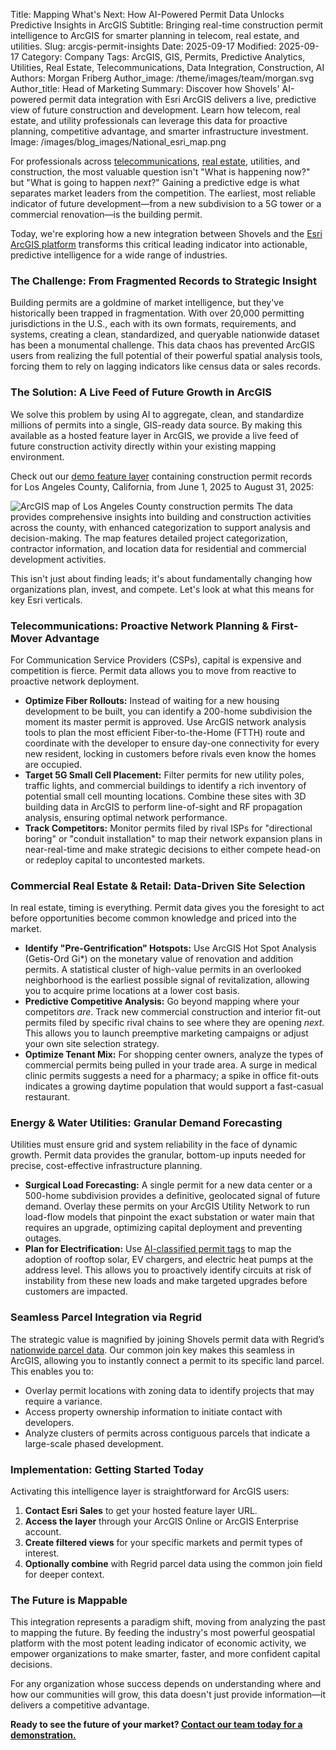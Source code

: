 Title: Mapping What's Next: How AI-Powered Permit Data Unlocks Predictive Insights in ArcGIS
Subtitle: Bringing real-time construction permit intelligence to ArcGIS for smarter planning in telecom, real estate, and utilities.
Slug: arcgis-permit-insights
Date: 2025-09-17
Modified: 2025-09-17
Category: Company
Tags: ArcGIS, GIS, Permits, Predictive Analytics, Utilities, Real Estate, Telecommunications, Data Integration, Construction, AI
Authors: Morgan Friberg
Author_image: /theme/images/team/morgan.svg
Author_title: Head of Marketing
Summary: Discover how Shovels' AI-powered permit data integration with Esri ArcGIS delivers a live, predictive view of future construction and development. Learn how telecom, real estate, and utility professionals can leverage this data for proactive planning, competitive advantage, and smarter infrastructure investment.
Image: /images/blog_images/National_esri_map.png


For professionals across [telecommunications](https://www.shovels.ai/telecommunications), [real estate](https://www.shovels.ai/real-estate), utilities, and construction, the most valuable question isn't "What is happening now?" but "What is going to happen *next*?" Gaining a predictive edge is what separates market leaders from the competition. The earliest, most reliable indicator of future development—from a new subdivision to a 5G tower or a commercial renovation—is the building permit.

Today, we're exploring how a new integration between Shovels and the [Esri ArcGIS platform](https://www.esri.com/en-us/arcgis/geospatial-platform/overview) transforms this critical leading indicator into actionable, predictive intelligence for a wide range of industries.

### **The Challenge: From Fragmented Records to Strategic Insight**

Building permits are a goldmine of market intelligence, but they've historically been trapped in fragmentation. With over 20,000 permitting jurisdictions in the U.S., each with its own formats, requirements, and systems, creating a clean, standardized, and queryable nationwide dataset has been a monumental challenge. This data chaos has prevented ArcGIS users from realizing the full potential of their powerful spatial analysis tools, forcing them to rely on lagging indicators like census data or sales records.

### **The Solution: A Live Feed of Future Growth in ArcGIS**

We solve this problem by using AI to aggregate, clean, and standardize millions of permits into a single, GIS-ready data source. By making this available as a hosted feature layer in ArcGIS, we provide a live feed of future construction activity directly within your existing mapping environment.

Check out our [demo feature layer](https://shovels.maps.arcgis.com/home/item.html?id=4ae603d5b75a432ab924fe794bedcf19) containing construction permit records for Los Angeles County, California, from June 1, 2025 to August 31, 2025: 

![ArcGIS map of Los Angeles County construction permits]({static}/images/blog_images/LA_esri_map.png)
The data provides comprehensive insights into building and construction activities across the county, with enhanced categorization to support analysis and decision-making. The map features detailed project categorization, contractor information, and location data for residential and commercial development activities.


This isn't just about finding leads; it's about fundamentally changing how organizations plan, invest, and compete. Let's look at what this means for key Esri verticals. 

### Telecommunications: Proactive Network Planning & First-Mover Advantage

For Communication Service Providers (CSPs), capital is expensive and competition is fierce. Permit data allows you to move from reactive to proactive network deployment.

- **Optimize Fiber Rollouts:** Instead of waiting for a new housing development to be built, you can identify a 200-home subdivision the moment its master permit is approved. Use ArcGIS network analysis tools to plan the most efficient Fiber-to-the-Home (FTTH) route and coordinate with the developer to ensure day-one connectivity for every new resident, locking in customers before rivals even know the homes are occupied.
- **Target 5G Small Cell Placement:** Filter permits for new utility poles, traffic lights, and commercial buildings to identify a rich inventory of potential small cell mounting locations. Combine these sites with 3D building data in ArcGIS to perform line-of-sight and RF propagation analysis, ensuring optimal network performance.
- **Track Competitors:** Monitor permits filed by rival ISPs for "directional boring" or "conduit installation" to map their network expansion plans in near-real-time and make strategic decisions to either compete head-on or redeploy capital to uncontested markets.

### Commercial Real Estate & Retail: Data-Driven Site Selection

In real estate, timing is everything. Permit data gives you the foresight to act before opportunities become common knowledge and priced into the market.

- **Identify "Pre-Gentrification" Hotspots:** Use ArcGIS Hot Spot Analysis (Getis-Ord Gi*) on the monetary value of renovation and addition permits. A statistical cluster of high-value permits in an overlooked neighborhood is the earliest possible signal of revitalization, allowing you to acquire prime locations at a lower cost basis.
- **Predictive Competitive Analysis:** Go beyond mapping where your competitors *are*. Track new commercial construction and interior fit-out permits filed by specific rival chains to see where they are opening *next*. This allows you to launch preemptive marketing campaigns or adjust your own site selection strategy.
- **Optimize Tenant Mix:** For shopping center owners, analyze the types of commercial permits being pulled in your trade area. A surge in medical clinic permits suggests a need for a pharmacy; a spike in office fit-outs indicates a growing daytime population that would support a fast-casual restaurant.

### Energy & Water Utilities: Granular Demand Forecasting

Utilities must ensure grid and system reliability in the face of dynamic growth. Permit data provides the granular, bottom-up inputs needed for precise, cost-effective infrastructure planning.

- **Surgical Load Forecasting:** A single permit for a new data center or a 500-home subdivision provides a definitive, geolocated signal of future demand. Overlay these permits on your ArcGIS Utility Network to run load-flow models that pinpoint the exact substation or water main that requires an upgrade, optimizing capital deployment and preventing outages.
- **Plan for Electrification:** Use [AI-classified permit tags](https://docs.google.com/spreadsheets/d/1qiIxx37_-6vGfGp2i5pXv4w2FdsLsShjCqSVO5v6OMQ/edit?gid=528857659#gid=528857659) to map the adoption of rooftop solar, EV chargers, and electric heat pumps at the address level. This allows you to proactively identify circuits at risk of instability from these new loads and make targeted upgrades before customers are impacted.

### **Seamless Parcel Integration via Regrid**

The strategic value is magnified by joining Shovels permit data with Regrid’s [nationwide parcel data](https://regrid.com/). Our common join key makes this seamless in ArcGIS, allowing you to instantly connect a permit to its specific land parcel. This enables you to:

- Overlay permit locations with zoning data to identify projects that may require a variance.
- Access property ownership information to initiate contact with developers.
- Analyze clusters of permits across contiguous parcels that indicate a large-scale phased development.

### **Implementation: Getting Started Today**

Activating this intelligence layer is straightforward for ArcGIS users:

1. **Contact Esri Sales** to get your hosted feature layer URL.
2. **Access the layer** through your ArcGIS Online or ArcGIS Enterprise account.
3. **Create filtered views** for your specific markets and permit types of interest.
4. **Optionally combine** with Regrid parcel data using the common join field for deeper context.

### **The Future is Mappable**

This integration represents a paradigm shift, moving from analyzing the past to mapping the future. By feeding the industry's most powerful geospatial platform with the most potent leading indicator of economic activity, we empower organizations to make smarter, faster, and more confident capital decisions.

For any organization whose success depends on understanding where and how our communities will grow, this data doesn't just provide information—it delivers a competitive advantage.

**Ready to see the future of your market? [Contact our team today for a demonstration.](https://www.shovels.ai/contact)**